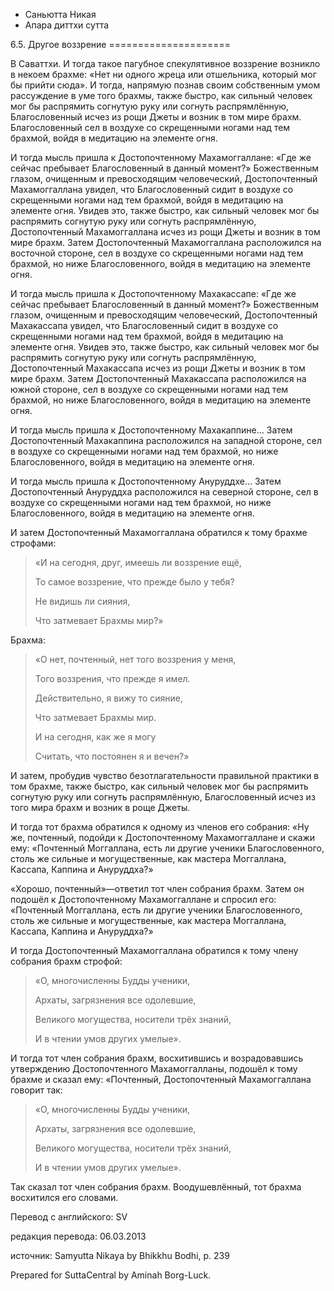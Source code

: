









* Саньютта Никая
* Апара диттхи сутта


6\.5\. Другое воззрение
\=\=\=\=\=\=\=\=\=\=\=\=\=\=\=\=\=\=\=\=\=



В Саваттхи\. И тогда такое пагубное спекулятивное воззрение возникло в некоем брахме: «Нет ни одного жреца или отшельника, который мог бы прийти сюда»\. И тогда, напрямую познав своим собственным умом рассуждение в уме того брахмы, также быстро, как сильный человек мог бы распрямить согнутую руку или согнуть распрямлённую, Благословенный исчез из рощи Джеты и возник в том мире брахм\. Благословенный сел в воздухе со скрещенными ногами над тем брахмой, войдя в медитацию на элементе огня\.


И тогда мысль пришла к Достопочтенному Махамоггаллане: «Где же сейчас пребывает Благословенный в данный момент?» Божественным глазом, очищенным и превосходящим человеческий, Достопочтенный Махамоггаллана увидел, что Благословенный сидит в воздухе со скрещенными ногами над тем брахмой, войдя в медитацию на элементе огня\. Увидев это, также быстро, как сильный человек мог бы распрямить согнутую руку или согнуть распрямлённую, Достопочтенный Махамоггаллана исчез из рощи Джеты и возник в том мире брахм\. Затем Достопочтенный Махамоггаллана расположился на восточной стороне, сел в воздухе со скрещенными ногами над тем брахмой, но ниже Благословенного, войдя в медитацию на элементе огня\.


И тогда мысль пришла к Достопочтенному Махакассапе: «Где же сейчас пребывает Благословенный в данный момент?» Божественным глазом, очищенным и превосходящим человеческий, Достопочтенный Махакассапа увидел, что Благословенный сидит в воздухе со скрещенными ногами над тем брахмой, войдя в медитацию на элементе огня\. Увидев это, также быстро, как сильный человек мог бы распрямить согнутую руку или согнуть распрямлённую, Достопочтенный Махакассапа исчез из рощи Джеты и возник в том мире брахм\. Затем Достопочтенный Махакассапа расположился на южной стороне, сел в воздухе со скрещенными ногами над тем брахмой, но ниже Благословенного, войдя в медитацию на элементе огня\.


И тогда мысль пришла к Достопочтенному Махакаппине… Затем Достопочтенный Махакаппина расположился на западной стороне, сел в воздухе со скрещенными ногами над тем брахмой, но ниже Благословенного, войдя в медитацию на элементе огня\.


И тогда мысль пришла к Достопочтенному Ануруддхе… Затем Достопочтенный Ануруддха расположился на северной стороне, сел в воздухе со скрещенными ногами над тем брахмой, но ниже Благословенного, войдя в медитацию на элементе огня\.


И затем Достопочтенный Махамоггаллана обратился к тому брахме строфами:



> «И на сегодня, друг, имеешь ли воззрение ещё,  
> 
> То самое воззрение, что прежде было у тебя?  
> 
> Не видишь ли сияния,  
> 
> Что затмевает Брахмы мир?»


Брахма:



> «О нет, почтенный, нет того воззрения у меня,  
> 
> Того воззрения, что прежде я имел\.  
> 
> Действительно, я вижу то сияние,  
> 
> Что затмевает Брахмы мир\.  
> 
> И на сегодня, как же я могу  
> 
> Считать, что постоянен я и вечен?»


И затем, пробудив чувство безотлагательности правильной практики в том брахме, также быстро, как сильный человек мог бы распрямить согнутую руку или согнуть распрямлённую, Благословенный исчез из того мира брахм и возник в роще Джеты\.


И тогда тот брахма обратился к одному из членов его собрания: «Ну же, почтенный, подойди к Достопочтенному Махамоггаллане и скажи ему: «Почтенный Моггаллана, есть ли другие ученики Благословенного, столь же сильные и могущественные, как мастера Моггаллана, Кассапа, Каппина и Ануруддха?»


«Хорошо, почтенный»—ответил тот член собрания брахм\. Затем он подошёл к Достопочтенному Махамоггаллане и спросил его: «Почтенный Моггаллана, есть ли другие ученики Благословенного, столь же сильные и могущественные, как мастера Моггаллана, Кассапа, Каппина и Ануруддха?»


И тогда Достопочтенный Махамоггаллана обратился к тому члену собрания брахм строфой:



> «О, многочисленны Будды ученики,  
> 
> Архаты, загрязнения все одолевшие,  
> 
> Великого могущества, носители трёх знаний,  
> 
> И в чтении умов других умелые»\.


И тогда тот член собрания брахм, восхитившись и возрадовавшись утверждению Достопочтенного Махамоггалланы, подошёл к тому брахме и сказал ему: «Почтенный, Достопочтенный Махамоггаллана говорит так:



> «О, многочисленны Будды ученики,  
> 
> Архаты, загрязнения все одолевшие,  
> 
> Великого могущества, носители трёх знаний,  
> 
> И в чтении умов других умелые»\.


Так сказал тот член собрания брахм\. Воодушевлённый, тот брахма восхитился его словами\.



Перевод с английского: SV


редакция перевода: 06\.03\.2013


источник: Samyutta Nikaya by Bhikkhu Bodhi, p\. 239


Prepared for SuttaCentral by Aminah Borg\-Luck\.






